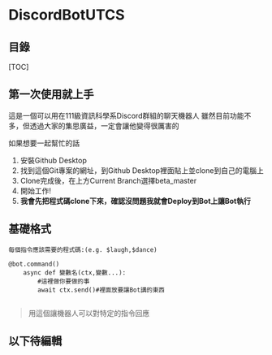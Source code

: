 DiscordBotUTCS
===

## 目錄

[TOC]

## 第一次使用就上手

這是一個可以用在111級資訊科學系Discord群組的聊天機器人
雖然目前功能不多，但透過大家的集思廣益，一定會讓他變得很厲害的

如果想要一起幫忙的話

1. 安裝Github Desktop
2. 找到這個Git專案的網址，到Github Desktop裡面貼上並clone到自己的電腦上
3. Clone完成後，在上方Current Branch選擇beta_master
4. 開始工作!
5. **我會先把程式碼clone下來，確認沒問題我就會Deploy到Bot上讓Bot執行**

基礎格式
---

```python=
每個指令應該需要的程式碼:(e.g. $laugh,$dance)

@bot.command()
    async def 變數名(ctx,變數...):
        #這裡做你要做的事
        await ctx.send()#裡面放要讓Bot講的東西
                  
```
>用這個讓機器人可以對特定的指令回應

## 以下待編輯
